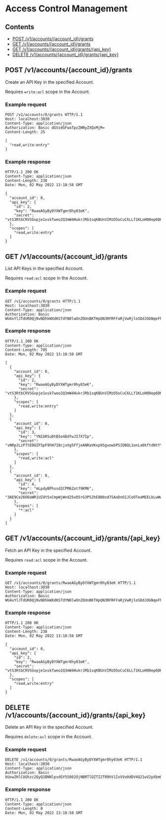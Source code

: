 # Access Control Management

## Contents

* [POST /v1/accounts/{account_id}/grants](#post-v1accountsaccount_idgrants)
* [GET /v1/accounts/{account_id}/grants](#get-v1accountsaccount_idgrants)
* [GET /v1/accounts/{account_id}/grants/{api_key}](#get-v1accountsaccount_idgrantsapi_key)
* [DELETE /v1/accounts/{account_id}/grants/{api_key}](#delete-v1accountsaccount_idgrantsapi_key)

## POST /v1/accounts/{account_id}/grants

Create an API Key in the specified Account.

Requires `write:acl` scope in the Account.

### Example request

```http
POST /v1/accounts/0/grants HTTP/1.1
Host: localhost:3030
Content-Type: application/json
Authorization: Basic dGVzdGFwaTpzZWNyZXQxMjM=
Content-Length: 25

[
  "read,write:entry"
]
```

### Example response

```http
HTTP/1.1 200 OK
Content-Type: application/json
Content-Length: 238
Date: Mon, 02 May 2022 13:18:58 GMT

{
  "account_id": 0,
  "api_key": {
    "id": 2,
    "key": "RwaeAGyByDYXWTgmr0hy03eK",
    "secret": "vtS3RtbCRVSGxpje1xskTweo2Q3mW4HukrJRb1sqKBUnVIMzD5oCuC6LLf1KLoH00ep6DKgK8otWMsT4lWWagahZ97wHl4t7eRrXcGSHAr5dJfqSkJYGe7RMTznAwGMB"
  },
  "scopes": [
    "read,write:entry"
  ]
}
```


## GET /v1/accounts/{account_id}/grants

List API Keys in the specified Account.

Requires `read:acl` scope in the Account.

### Example request

```http
GET /v1/accounts/0/grants HTTP/1.1
Host: localhost:3030
Content-Type: application/json
Authorization: Basic WU4xYlJTdUR0QjNvNDhkWXdKSTdYN0lwOnZOUnBKTHpQN3RFRFFaRjVwRjloSDdJOGNqeFhnNUZmamVBTlJhVkt4cDlTZ3Vvd2JQU0lEQlFMMW9uTGEwa2Z0ZE50WVlYc2dBM1E5T0ZwV3F4ckhJTWlUZ3loNldkanlQMVBMdGN6N2lpVDlNYmt1enlFQnp6TFFjbGR2TTFa

```

### Example response

```http
HTTP/1.1 200 OK
Content-Type: application/json
Content-Length: 705
Date: Mon, 02 May 2022 13:18:58 GMT

[
  {
    "account_id": 0,
    "api_key": {
      "id": 2,
      "key": "RwaeAGyByDYXWTgmr0hy03eK",
      "secret": "vtS3RtbCRVSGxpje1xskTweo2Q3mW4HukrJRb1sqKBUnVIMzD5oCuC6LLf1KLoH00ep6DKgK8otWMsT4lWWagahZ97wHl4t7eRrXcGSHAr5dJfqSkJYGe7RMTznAwGMB"
    },
    "scopes": [
      "read,write:entry"
    ]
  },
  {
    "account_id": 0,
    "api_key": {
      "id": 3,
      "key": "YN1bRSuDtB3o48dYwJI7X7Ip",
      "secret": "vNRpJLzP7tEDQZF5pF9hH7I8cjxXg5FfjeANRaVKxp9SguowbPSIDBQL1onLa0kftdNtYYXsgA3Q9OFpWqxrHIMiTgyh6WdjyP1PLtcz7iiT9MbkuzyEBzzLQcldvM1Z"
    },
    "scopes": [
      "read,write:acl"
    ]
  },
  {
    "account_id": 0,
    "api_key": {
      "id": 4,
      "key": "mLpdyBPhssd2CPM6Zotf9KM6",
      "secret": "3AE9Ce26OOaWR1UZ4t5xCmpWjWnd25vD5rG3PS2hE8B0zd7SAoDnO1JCoOTeaMEELbLwWwzUghmNSuovdpj6gI661eiZ2CQP4fcogGnMMfhWuPz61C6SMtmCp5E8eMIP"
    },
    "scopes": [
      "*:acl"
    ]
  }
]
```


## GET /v1/accounts/{account_id}/grants/{api_key}

Fetch an API Key in the specified Account.

Requires `read:acl` scope in the Account.

### Example request

```http
GET /v1/accounts/0/grants/RwaeAGyByDYXWTgmr0hy03eK HTTP/1.1
Host: localhost:3030
Content-Type: application/json
Authorization: Basic WU4xYlJTdUR0QjNvNDhkWXdKSTdYN0lwOnZOUnBKTHpQN3RFRFFaRjVwRjloSDdJOGNqeFhnNUZmamVBTlJhVkt4cDlTZ3Vvd2JQU0lEQlFMMW9uTGEwa2Z0ZE50WVlYc2dBM1E5T0ZwV3F4ckhJTWlUZ3loNldkanlQMVBMdGN6N2lpVDlNYmt1enlFQnp6TFFjbGR2TTFa

```

### Example response

```http
HTTP/1.1 200 OK
Content-Type: application/json
Content-Length: 238
Date: Mon, 02 May 2022 13:18:58 GMT

{
  "account_id": 0,
  "api_key": {
    "id": 2,
    "key": "RwaeAGyByDYXWTgmr0hy03eK",
    "secret": "vtS3RtbCRVSGxpje1xskTweo2Q3mW4HukrJRb1sqKBUnVIMzD5oCuC6LLf1KLoH00ep6DKgK8otWMsT4lWWagahZ97wHl4t7eRrXcGSHAr5dJfqSkJYGe7RMTznAwGMB"
  },
  "scopes": [
    "read,write:entry"
  ]
}
```


## DELETE /v1/accounts/{account_id}/grants/{api_key}

Delete an API Key in the specified Account.

Requires `delete:acl` scope in the Account.

### Example request

```http
DELETE /v1/accounts/0/grants/RwaeAGyByDYXWTgmr0hy03eK HTTP/1.1
Host: localhost:3030
Content-Type: application/json
Authorization: Basic bUxwZHlCUGhzc2QyQ1BNNlpvdGY5S002OjNBRTlDZTI2T09hV1IxVVo0dDV4Q21wV2pXbmQyNXZENXJHM1BTMmhFOEIwemQ3U0FvRG5PMUpDb09UZWFNRUVMYkx3V3d6VWdobU5TdW92ZHBqNmdJNjYxZWlaMkNRUDRmY29nR25NTWZoV3VQejYxQzZTTXRtQ3A1RThlTUlQ

```

### Example response

```http
HTTP/1.1 200 OK
Content-Type: application/json
Content-Length: 0
Date: Mon, 02 May 2022 13:18:58 GMT


```



